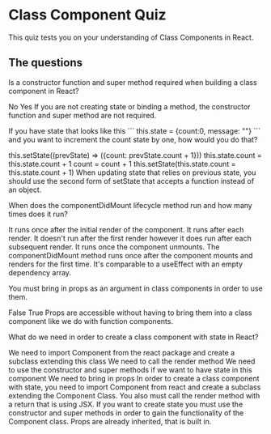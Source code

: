 # Class Component Quiz

This quiz tests you on your understanding of Class Components in React.

## The questions

<quiz>
  <question>
    <p>Is a constructor function and super method required when building a class
    component in React?</p>
    <answer correct>No</answer>
    <answer>Yes</answer>
    <explanation>If you are not creating state or binding a method, the
    constructor function and super method are not required.</explanation>
  </question>
</quiz>

<quiz>
  <question>
    <p>If you have state that looks like this
    ```
    this.state = {count:0, message: ""}
    ```
    and you want to increment the count state by one, how would you do that?
    </p>
    <answer correct> this.setState((prevState) => ({count: prevState.count +
    1}))</answer>
    <answer>this.state.count = this.state.count + 1</answer>
    <answer>count = count + 1</answer>
    <answer>this.setState(this.state.count = this.state.count + 1)</answer>
    <explanation>When updating state that relies on previous state, you should
    use the second form of setState that accepts a function instead of an
    object.</explanation>
  </question>
</quiz>

<quiz>
  <question>
    <p>When does the componentDidMount lifecycle method run and how many times
    does it run?</p>
    <answer correct>It runs once after the initial render of the
    component.</answer>
    <answer>It runs after each render.</answer>
    <answer>It doesn't run after the first render however it does run after each
    subsequent render.</answer>
    <answer>It runs once the component unmounts.</answer>
    <explanation>The componentDidMount method runs once after the component
    mounts and renders for the first time. It's comparable to a useEffect with
    an empty dependency array.</explanation>
  </question>
</quiz>

<quiz>
  <question>
    <p>You must bring in props as an argument in class components in order to
    use them.</p>
    <answer correct>False</answer>
    <answer>True</answer>
    <explanation>Props are accessible without having to bring them into a
    class component like we do with function components.</explanation>
  </question>
</quiz>

<quiz>
  <question multiple>
    <p>What do we need in order to create a class component with state in
    React?</p>
    <answer correct>We need to import Component from the react package and
    create a subclass extending this class</answer>
    <answer correct>We need to call the render method</answer>
    <answer correct>We need to use the constructor and super methods if we want
    to have state in this component</answer>
    <answer>We need to bring in props</answer>
    <explanation>In order to create a class component with state, you need to
    import Component from react and create a subclass extending the Component
    Class. You also must call the render method with a return that is using JSX.
    If you want to create state you must use the constructor and super methods
    in order to gain the functionality of the Component class. Props are already
    inherited, that is built in.</explanation>
  </question>
</quiz>
